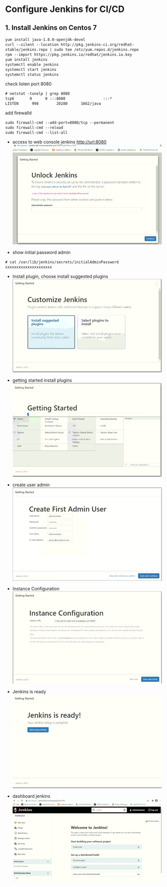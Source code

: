 # Configure Jenkins for CI/CD


## 1. Install Jenkins on Centos 7
```
yum install java-1.8.0-openjdk-devel
curl --silent --location http://pkg.jenkins-ci.org/redhat-stable/jenkins.repo | sudo tee /etc/yum.repos.d/jenkins.repo
rpm --import https://pkg.jenkins.io/redhat/jenkins.io.key
yum install jenkins
systemctl enable jenkins
systemctl start jenkins
systemctl status jenkins
```
check listen port 8080
```
# netstat -tunelp | grep 8080
tcp6       0      0 :::8080                 :::*                    LISTEN      998        20280      1662/java

```
add firewalld
```
sudo firewall-cmd --add-port=8080/tcp --permanent
sudo firewall-cmd --reload
sudo firewall-cmd --list-all
```
- access to web console jenkins <http://url:8080>
![Arch_OCP_4.X](https://raw.githubusercontent.com/alanadiprastyo/openshift-4.6/master/gambar/unlock-jenkins.png)

- show initial password admin
```
# cat /var/lib/jenkins/secrets/initialAdminPassword
xxxxxxxxxxxxxxxxxxxxx
```
- Install plugin, choose install suggested plugins
![Arch_OCP_4.X](https://raw.githubusercontent.com/alanadiprastyo/openshift-4.6/master/gambar/customize-jenkins.png)

- getting started install plugins
![Arch_OCP_4.X](https://raw.githubusercontent.com/alanadiprastyo/openshift-4.6/master/gambar/getting-started.png)

- create user admin
![Arch_OCP_4.X](https://raw.githubusercontent.com/alanadiprastyo/openshift-4.6/master/gambar/create-admin-jenkins.png)

- Instance Configuration
![Arch_OCP_4.X](https://raw.githubusercontent.com/alanadiprastyo/openshift-4.6/master/gambar/instance-config.png)

- Jenkins is ready
![Arch_OCP_4.X](https://raw.githubusercontent.com/alanadiprastyo/openshift-4.6/master/gambar/jenkins-ready.png)

- dashboard jenkins
![Arch_OCP_4.X](https://raw.githubusercontent.com/alanadiprastyo/openshift-4.6/master/gambar/jenkins-dashboard.png)

